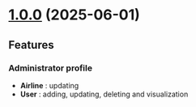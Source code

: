 # [1.0.0](https://github.com/badgones69/AM-Dashboard/tree/1.0.0) (2025-06-01)

## Features

### Administrator profile

- **Airline** : updating
- **User** : adding, updating, deleting and visualization

